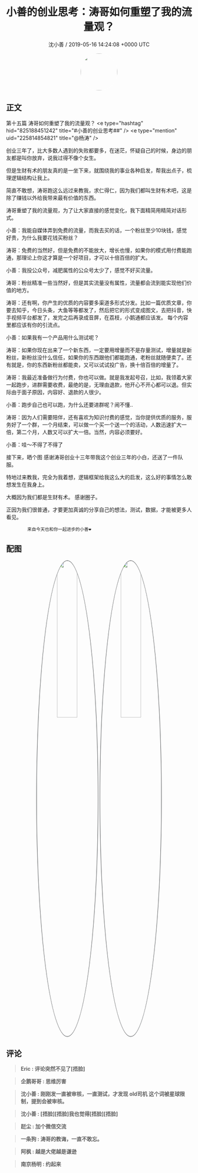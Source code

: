 <h1 align="center">小善的创业思考：涛哥如何重塑了我的流量观？</h1>
<p align="center">
    <a>沈小善 / 2019-05-16 14:24:08 &#43;0000 UTC</a>
</p>

<div align="center">
    <img src="https://images.zsxq.com/Fsmuz-CvC1byWqrD9Hc0qirzxmIU?e=1590940799&amp;token=kIxbL07-8jAj8w1n4s9zv64FuZZNEATmlU_Vm6zD:xqKBYdsKKVvJI--mRFFt_WY57S0=" width="100" height="100" style="border:1px solid;border-radius:50%; color:#ffffff"/>
</div>

## 正文

<div>
第十五篇  涛哥如何重塑了我的流量观？
&lt;e type=&#34;hashtag&#34; hid=&#34;825188451242&#34; title=&#34;#小善的创业思考##&#34; /&gt; 
&lt;e type=&#34;mention&#34; uid=&#34;225814854821&#34; title=&#34;@杨涛&#34; /&gt; 

创业三年了，比大多数人遇到的失败都要多，在迷茫，怀疑自己的时候，身边的朋友都是叫你放弃，说我过得不像个女生。

但是生财有术的朋友真的是一坐下来，就围绕我的事业各种启发，帮我出点子，梳理逻辑结构让我上。

简直不敢想，涛哥跑这么远过来教我，求仁得仁，因为我们都叫生财有术吧，这是除了赚钱以外给我带来最有价值的东西。

涛哥重塑了我的流量观，为了让大家直接的感觉变化，我下面精简用精简对话形式。

小善：我能自媒体弄到免费的流量，而我去买的话，一个粉丝至少10块钱，感觉好贵，为什么我要花钱买粉丝？

涛哥：免费的当然好，但是免费的不能放大，增长也慢，如果你的模式用付费能跑通，那理论上你这才算是一个好项目，才可以十倍百倍的扩大。

小善：我投公众号，减肥属性的公众号太少了，感觉不好买流量。

涛哥：粉丝精准一些当然好，但是其实流量没有属性，流量都会流到能实现他们价值的地方。

涛哥：还有啊，你产生的优质的内容要多渠道多形式分发。比如一篇优质文章，你要去知乎，今日头条，大鱼等等都发了，然后把它的形式变成图文，去把抖音，快手视频平台都发了，发完之后再录成音屏，在荔枝，小鹅通都应该发。  每个内容里都应该有你的引流点。

小善：如果我有一个产品用什么测试呢？

涛哥：如果你现在出来了一个新东西，一定要用增量而不是存量测试，增量就是新粉丝，新粉丝没什么信任，如果你的东西跟他们都能跑通，老粉丝就随便卖了。还有就是，你的东西新粉丝都能卖，又可以试试投广告，换十倍百倍的增量了。

涛哥：我最近准备做行为付费，你也可以做。就是我发起号召，比如，我领着大家一起跑步，进群需要收费，最绝的是，无理由退款，他开心不开心都可以退。但实际由于面子原因，内容好、退款的人很少。

小善：跑步自己也可以跑，为什么还要进群呢？闹不懂..

涛哥：因为人们需要陪伴，还有喜欢为知识付费的感觉，当你提供优质的服务，服务好了一个群，一个月结束，可以做一个买一个送一个的活动，人数迅速扩大一倍，第二个月，人数又可以扩大一倍。当然，内容必须要好。

小善：哇～不得了不得了

接下来，晒个图
感谢涛哥创业十三年带我这个创业三年的小白，还送了一件队服。

特地过来教我，完全为我着想，逻辑框架给我这么大的启发，这么好的事情怎么敢想发生在我身上。

大概因为我们都是生财有术。
感谢圈子。

正因为我们很普通，才要更加真诚的分享自己的想法，测试，数据，才能被更多人看见。
     
            来自今天也和你一起进步的小善❤️
</div>

## 配图
<div class="image" align="center">

<img src="https://images.zsxq.com/FiyyPJSfDi-jkezkSRopidyR6Cue?imageMogr2/auto-orient/thumbnail/800x/format/jpg/blur/1x0/quality/75&amp;e=1590940799&amp;token=kIxbL07-8jAj8w1n4s9zv64FuZZNEATmlU_Vm6zD:vyBYBbaJM-EpqGRY7HZhm-G73tI=" width="33%" height="33%" style="border:1px solid;border-radius:50%; color:#3c3f41"/>

<img src="https://images.zsxq.com/FsE2LkdOFslYOKAClVOpPy97eG6P?imageMogr2/auto-orient/thumbnail/800x/format/jpg/blur/1x0/quality/75&amp;e=1590940799&amp;token=kIxbL07-8jAj8w1n4s9zv64FuZZNEATmlU_Vm6zD:1-PWTZ66m39Tk6AfcXxmDdD7UKc=" width="33%" height="33%" style="border:1px solid;border-radius:50%; color:#3c3f41"/>

</div>

## 评论

<div align="left">
<div>

<blockquote >
<span> <strong>Eric : 评论突然不见了[捂脸] </strong></span>
</blockquote>

<blockquote >
<span> <strong>企鹅哥哥 : 思维厉害 </strong></span>
</blockquote>

<blockquote >
<span> <strong>沈小善 : 刚刚发一直被审核，一直测试，才发现 old司机 这个词被星球限制，提到会被审核。 </strong></span>
</blockquote>

<blockquote >
<span> <strong>沈小善 : [捂脸][捂脸]我也觉得[捂脸][捂脸] </strong></span>
</blockquote>

<blockquote >
<span> <strong>跹尘 : 加个微信交流 </strong></span>
</blockquote>

<blockquote >
<span> <strong>一条狗 : 涛哥的教诲，一直不敢忘。 </strong></span>
</blockquote>

<blockquote >
<span> <strong>阿枫 : 越是大佬越是谦逊 </strong></span>
</blockquote>

<blockquote >
<span> <strong>南京杨明 : 约起来 </strong></span>
</blockquote>

</div>
</div>